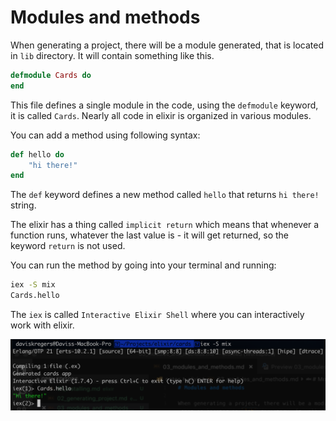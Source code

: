 # Modules and methods

When generating a project, there will be a module generated, that is located in `lib` directory. It will contain something like this.

```elixir
defmodule Cards do
end
```

This file defines a single module in the code, using the `defmodule` keyword, it is called `Cards`. Nearly all code in elixir is organized in various modules.

You can add a method using following syntax:

```elixir
def hello do
    "hi there!"
end
```

The `def` keyword defines a new method called `hello` that returns `hi there!` string. 

The elixir has a thing called `implicit return` which means that whenever a function runs, whatever the last value is - it will get returned, so the keyword `return` is not used.

You can run the method by going into your terminal and running:

```bash
iex -S mix
Cards.hello
```

The `iex` is called `Interactive Elixir Shell` where you can interactively work with elixir.

![](../images/2018-12-27-13-30-28.png)